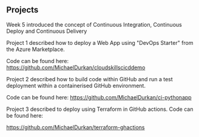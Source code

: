 ## Projects

Week 5 introduced the concept of Continuous Integration, Continuous Deploy and Continuous Delivery

Project 1 described how to deploy a Web App using "DevOps Starter" from the Azure Marketplace.

Code can be found here: https://github.com/MichaelDurkan/cloudskillscicddemo

Project 2 described how to build code within GitHub and run a test deployment within a containerised GitHub environment. 

Code can be found here: https://github.com/MichaelDurkan/ci-pythonapp

Project 3 described to deploy using Terraform in GitHub actions. Code can be found here:

https://github.com/MichaelDurkan/terraform-ghactions
